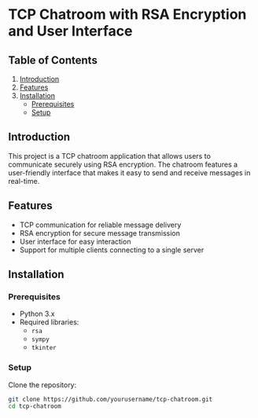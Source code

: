 # TCP Chatroom with RSA Encryption and User Interface

## Table of Contents
1. [Introduction](#introduction)
2. [Features](#features)
3. [Installation](#installation)
   - [Prerequisites](#prerequisites)
   - [Setup](#setup)


## Introduction
This project is a TCP chatroom application that allows users to communicate securely using RSA encryption. The chatroom features a user-friendly interface that makes it easy to send and receive messages in real-time.

## Features
- TCP communication for reliable message delivery
- RSA encryption for secure message transmission
- User interface for easy interaction
- Support for multiple clients connecting to a single server


## Installation

### Prerequisites
- Python 3.x
- Required libraries:
  - `rsa`
  - `sympy`
  - `tkinter`

### Setup
 Clone the repository:
   ```bash
   git clone https://github.com/yourusername/tcp-chatroom.git
   cd tcp-chatroom
